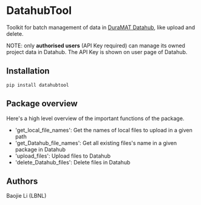 # DatahubTool
Toolkit for batch management of data in [DuraMAT Datahub](https://datahub.duramat.org/), like upload and delete.

NOTE: only **authorised users** (API Key required) can manage its owned project data in Datahub. The API Key is shown on user page of Datahub.




## Installation
```
pip install datahubtool
```

## Package overview
Here's a high level overview of the important functions of the package.

- 'get_local_file_names': Get the names of local files to upload in a given path
- 'get_Datahub_file_names': Get all existing files's name in a given package in Datahub
- 'upload_files': Upload files to Datahub
- 'delete_Datahub_files': Delete files in Datahub


## Authors
Baojie Li (LBNL)